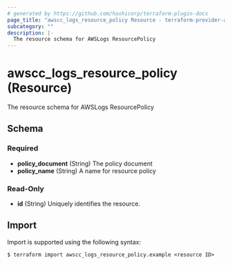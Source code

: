 ```yaml
---
# generated by https://github.com/hashicorp/terraform-plugin-docs
page_title: "awscc_logs_resource_policy Resource - terraform-provider-awscc"
subcategory: ""
description: |-
  The resource schema for AWSLogs ResourcePolicy
---
```


# awscc_logs_resource_policy (Resource)

The resource schema for AWSLogs ResourcePolicy



<!-- schema generated by tfplugindocs -->
## Schema

### Required

- **policy_document** (String) The policy document
- **policy_name** (String) A name for resource policy

### Read-Only

- **id** (String) Uniquely identifies the resource.

## Import

Import is supported using the following syntax:

```shell
$ terraform import awscc_logs_resource_policy.example <resource ID>
```
